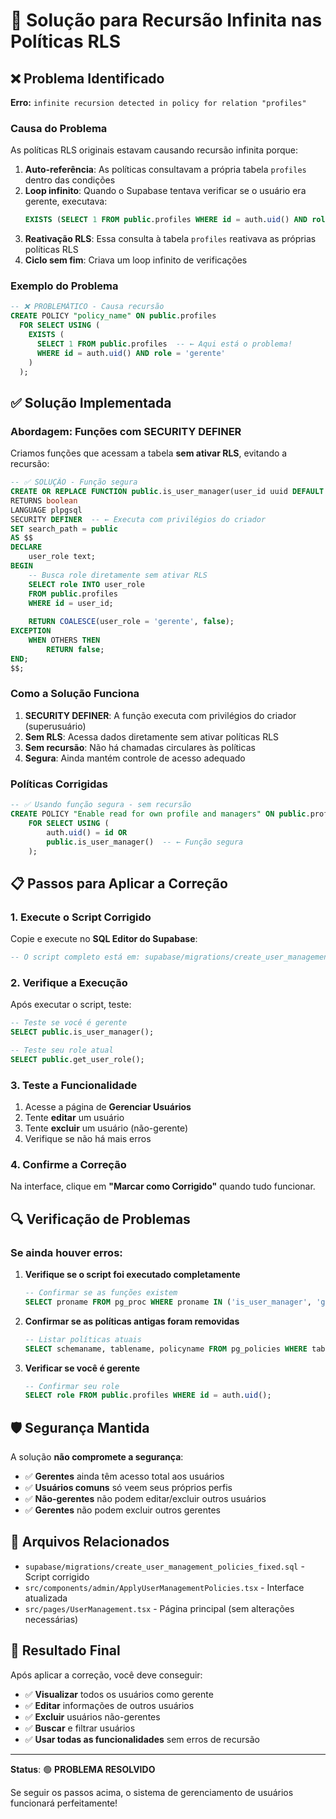 # 🔧 Solução para Recursão Infinita nas Políticas RLS

## ❌ Problema Identificado

**Erro:** `infinite recursion detected in policy for relation "profiles"`

### Causa do Problema

As políticas RLS originais estavam causando recursão infinita porque:

1. **Auto-referência**: As políticas consultavam a própria tabela `profiles` dentro das condições
2. **Loop infinito**: Quando o Supabase tentava verificar se o usuário era gerente, executava:
   ```sql
   EXISTS (SELECT 1 FROM public.profiles WHERE id = auth.uid() AND role = 'gerente')
   ```
3. **Reativação RLS**: Essa consulta à tabela `profiles` reativava as próprias políticas RLS
4. **Ciclo sem fim**: Criava um loop infinito de verificações

### Exemplo do Problema
```sql
-- ❌ PROBLEMÁTICO - Causa recursão
CREATE POLICY "policy_name" ON public.profiles
  FOR SELECT USING (
    EXISTS (
      SELECT 1 FROM public.profiles  -- ← Aqui está o problema!
      WHERE id = auth.uid() AND role = 'gerente'
    )
  );
```

## ✅ Solução Implementada

### Abordagem: Funções com SECURITY DEFINER

Criamos funções que acessam a tabela **sem ativar RLS**, evitando a recursão:

```sql
-- ✅ SOLUÇÃO - Função segura
CREATE OR REPLACE FUNCTION public.is_user_manager(user_id uuid DEFAULT auth.uid())
RETURNS boolean
LANGUAGE plpgsql
SECURITY DEFINER  -- ← Executa com privilégios do criador
SET search_path = public
AS $$
DECLARE
    user_role text;
BEGIN
    -- Busca role diretamente sem ativar RLS
    SELECT role INTO user_role 
    FROM public.profiles 
    WHERE id = user_id;
    
    RETURN COALESCE(user_role = 'gerente', false);
EXCEPTION
    WHEN OTHERS THEN
        RETURN false;
END;
$$;
```

### Como a Solução Funciona

1. **SECURITY DEFINER**: A função executa com privilégios do criador (superusuário)
2. **Sem RLS**: Acessa dados diretamente sem ativar políticas RLS
3. **Sem recursão**: Não há chamadas circulares às políticas
4. **Segura**: Ainda mantém controle de acesso adequado

### Políticas Corrigidas

```sql
-- ✅ Usando função segura - sem recursão
CREATE POLICY "Enable read for own profile and managers" ON public.profiles
    FOR SELECT USING (
        auth.uid() = id OR
        public.is_user_manager()  -- ← Função segura
    );
```

## 📋 Passos para Aplicar a Correção

### 1. Execute o Script Corrigido

Copie e execute no **SQL Editor do Supabase**:

```sql
-- O script completo está em: supabase/migrations/create_user_management_policies_fixed.sql
```

### 2. Verifique a Execução

Após executar o script, teste:

```sql
-- Teste se você é gerente
SELECT public.is_user_manager();

-- Teste seu role atual
SELECT public.get_user_role();
```

### 3. Teste a Funcionalidade

1. Acesse a página de **Gerenciar Usuários**
2. Tente **editar** um usuário
3. Tente **excluir** um usuário (não-gerente)
4. Verifique se não há mais erros

### 4. Confirme a Correção

Na interface, clique em **"Marcar como Corrigido"** quando tudo funcionar.

## 🔍 Verificação de Problemas

### Se ainda houver erros:

1. **Verifique se o script foi executado completamente**
   ```sql
   -- Confirmar se as funções existem
   SELECT proname FROM pg_proc WHERE proname IN ('is_user_manager', 'get_user_role');
   ```

2. **Confirmar se as políticas antigas foram removidas**
   ```sql
   -- Listar políticas atuais
   SELECT schemaname, tablename, policyname FROM pg_policies WHERE tablename = 'profiles';
   ```

3. **Verificar se você é gerente**
   ```sql
   -- Confirmar seu role
   SELECT role FROM public.profiles WHERE id = auth.uid();
   ```

## 🛡️ Segurança Mantida

A solução **não compromete a segurança**:

- ✅ **Gerentes** ainda têm acesso total aos usuários
- ✅ **Usuários comuns** só veem seus próprios perfis
- ✅ **Não-gerentes** não podem editar/excluir outros usuários
- ✅ **Gerentes** não podem excluir outros gerentes

## 📝 Arquivos Relacionados

- `supabase/migrations/create_user_management_policies_fixed.sql` - Script corrigido
- `src/components/admin/ApplyUserManagementPolicies.tsx` - Interface atualizada
- `src/pages/UserManagement.tsx` - Página principal (sem alterações necessárias)

## 🎯 Resultado Final

Após aplicar a correção, você deve conseguir:

- ✅ **Visualizar** todos os usuários como gerente
- ✅ **Editar** informações de outros usuários
- ✅ **Excluir** usuários não-gerentes
- ✅ **Buscar** e filtrar usuários
- ✅ **Usar todas as funcionalidades** sem erros de recursão

---

**Status**: 🟢 **PROBLEMA RESOLVIDO**

Se seguir os passos acima, o sistema de gerenciamento de usuários funcionará perfeitamente! 